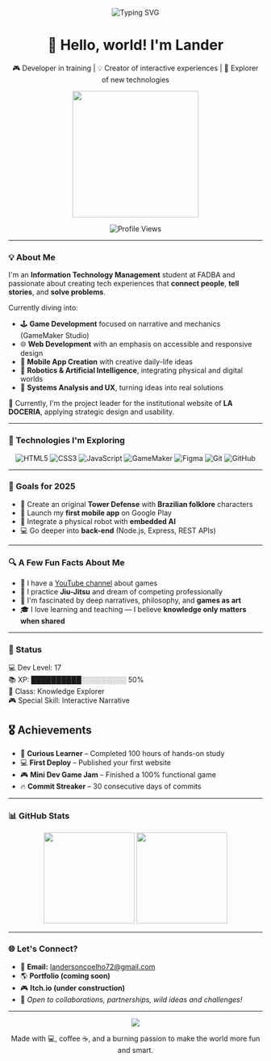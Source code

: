 <!--  -->
<p align="center">
  <img src="https://readme-typing-svg.demolab.com?font=Fira+Code&size=28&pause=1000&center=true&vCenter=true&width=435&lines=Hi%2C+I'm+Landerson+Coelho+Arag%C3%A3o!;Always+evolving+developer...;Creator+of+games+and+interactive+experiences." alt="Typing SVG" />
</p>

<h1 align="center">👋 Hello, world! I'm <strong>Lander</strong></h1>

<p align="center">
🎮 Developer in training | 💡 Creator of interactive experiences | 🔭 Explorer of new technologies
</p>

<p align="center">
  <img src="https://media.giphy.com/media/3o7TKtnuHOHHUjR38Y/giphy.gif" width="250"/>
</p>

<p align="center">
  <!-- Profile views badge -->
  <img src="https://komarev.com/ghpvc/?username=Sonderlan-creator&label=Profile+Views&color=0e75b6&style=flat" alt="Profile Views" />
</p>

---

### 💡 About Me

I'm an **Information Technology Management** student at FADBA and passionate about creating tech experiences that **connect people**, **tell stories**, and **solve problems**.  

Currently diving into:

- 🕹 **Game Development** focused on narrative and mechanics (GameMaker Studio)
- 🌐 **Web Development** with an emphasis on accessible and responsive design
- 📱 **Mobile App Creation** with creative daily-life ideas
- 🤖 **Robotics & Artificial Intelligence**, integrating physical and digital worlds
- 📑 **Systems Analysis and UX**, turning ideas into real solutions

💼 Currently, I'm the project leader for the institutional website of **LA DOCERIA**, applying strategic design and usability.

---

### 🚀 Technologies I'm Exploring

<div align="center">

![HTML5](https://img.shields.io/badge/HTML5-E34F26?style=for-the-badge&logo=html5&logoColor=fff)
![CSS3](https://img.shields.io/badge/CSS3-1572B6?style=for-the-badge&logo=css3&logoColor=fff)
![JavaScript](https://img.shields.io/badge/JavaScript-F7DF1E?style=for-the-badge&logo=javascript&logoColor=000)
![GameMaker](https://img.shields.io/badge/GameMaker-000000?style=for-the-badge&logo=gamemaker&logoColor=fff)
![Figma](https://img.shields.io/badge/Figma-F24E1E?style=for-the-badge&logo=figma&logoColor=fff)
![Git](https://img.shields.io/badge/Git-F05032?style=for-the-badge&logo=git&logoColor=fff)
![GitHub](https://img.shields.io/badge/GitHub-181717?style=for-the-badge&logo=github&logoColor=fff)

</div>

---

### 🎯 Goals for 2025

- 🚀 Create an original **Tower Defense** with **Brazilian folklore** characters
- 📲 Launch my **first mobile app** on Google Play
- 🤖 Integrate a physical robot with **embedded AI**
- 💻 Go deeper into **back-end** (Node.js, Express, REST APIs)

---

### 🔍 A Few Fun Facts About Me

- 🎤 I have a [YouTube channel](https://www.youtube.com/@Lander_ZZ) about games 
- 🥋 I practice **Jiu-Jitsu** and dream of competing professionally
- 🧠 I'm fascinated by deep narratives, philosophy, and **games as art**
- 🎓 I love learning and teaching — I believe **knowledge only matters when shared**

---

### 🧙 Status
💻 Dev Level: 17  
📚 XP: ██████████░░░░░░░░░ 50%  
🧠 Class: Knowledge Explorer  
🎮 Special Skill: Interactive Narrative

<div class="achievements">
  <h2>🎖️ Achievements</h2>
  <ul>
    <li>🧠 <strong>Curious Learner</strong> – Completed 100 hours of hands-on study</li>
    <li>💻 <strong>First Deploy</strong> – Published your first website</li>
    <li>🎮 <strong>Mini Dev Game Jam</strong> – Finished a 100% functional game</li>
    <li>🔥 <strong>Commit Streaker</strong> – 30 consecutive days of commits</li>
  </ul>
</div>

---

### 📊 GitHub Stats

<div align="center">

<img height="180em" src="https://github-readme-stats.vercel.app/api?username=Sonderlan-creator&show_icons=true&theme=radical&count_private=true&hide_border=true" />
<img height="180em" src="https://github-readme-stats.vercel.app/api/top-langs/?username=Sonderlan-creator&layout=compact&theme=radical&hide_border=true" />

</div>

---

### 🌐 Let's Connect?

- 📧 **Email:** [landersoncoelho72@gmail.com](mailto:landersoncoelho72@gmail.com)  
- 🌎 **Portfolio (coming soon)**  
- 🎮 **Itch.io (under construction)**  
- 🤝 *Open to collaborations, partnerships, wild ideas and challenges!*

---

<p align="center">
<img src="https://readme-typing-svg.demolab.com/?lines=Turning+ideas+into+reality...;Technology+with+purpose.;Games+that+connect.;Ever-evolving+developer.&center=true&width=440&height=45" />
</p>

<p align="center">
Made with 💻, coffee ☕, and a burning passion to make the world more fun and smart.
</p>
